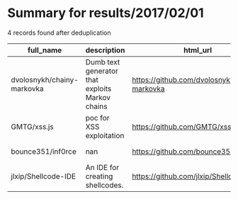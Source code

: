 
# Summary for results/2017/02/01
    
4 records found after deduplication

| full_name | description | html_url | matched_list | matched_count | pushed_at | size | stargazers_count | language | forks_count | vul_ids |
|----------------------------|-------------------------------------------------|-----------------------------------------------|----------------|-----------------|---------------------------|--------|--------------------|------------|---------------|-----------|
| dvolosnykh/chainy-markovka | Dumb text generator that exploits Markov chains | https://github.com/dvolosnykh/chainy-markovka | ['exploit'] | 1 | 2017-02-01 01:56:18+00:00 | 5 | 0 | C++ | 0 | [] |
| GMTG/xss.js | poc for XSS exploitation | https://github.com/GMTG/xss.js | ['exploit'] | 1 | 2017-02-01 13:26:53+00:00 | 0 | 0 | | 0 | [] |
| bounce351/inf0rce | nan | https://github.com/bounce351/inf0rce | ['rce'] | 1 | 2017-02-01 14:00:55+00:00 | 0 | 0 | nan | 0 | [] |
| jlxip/Shellcode-IDE | An IDE for creating shellcodes. | https://github.com/jlxip/Shellcode-IDE | ['shellcode'] | 1 | 2017-02-01 20:47:33+00:00 | 70 | 7 | Java | 2 | [] |
